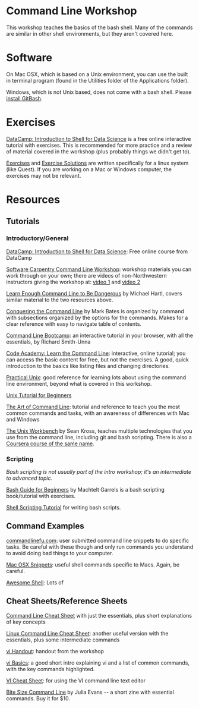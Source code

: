 # Command Line Workshop

This workshop teaches the basics of the bash shell.  Many of the commands are similar in other shell environments, but they aren't covered here.

# Software

On Mac OSX, which is based on a Unix environment, you can use the built in terminal program (found in the Utilities folder of the Applications folder).

Windows, which is not Unix based, does not come with a bash shell.  Please [install GitBash](https://workshops.rcs.northwestern.edu/install/bash/).

# Exercises

[DataCamp: Introduction to Shell for Data Science](https://www.datacamp.com/courses/introduction-to-shell-for-data-science) is a free online interactive tutorial with exercises.  This is recommended for more practice and a review of material covered in the workshop (plus probably things we didn't get to).

[Exercises](/command_line_exercises.md) and [Exercise Solutions](/command_line_exercises_with_answers.md) are written specifically for a linux system (like Quest).  If you are working on a Mac or Windows computer, the exercises may not be relevant.


# Resources

## Tutorials

### Introductory/General

[DataCamp: Introduction to Shell for Data Science](https://www.datacamp.com/courses/introduction-to-shell-for-data-science): Free online course from DataCamp

[Software Carpentry Command Line Workshop](http://swcarpentry.github.io/shell-novice/): workshop materials you can work through on your own; there are videos of non-Northwestern instructors giving the workshop at: [video 1](https://www.youtube.com/watch?v=hAHJ0xGKMBk) and [video 2](https://www.youtube.com/playlist?list=PLkBeePYo-_VCXtMNGDboOL66V-P2-jAoM)

[Learn Enough Command Line to Be Dangerous](https://www.learnenough.com/command-line-tutorial) by Michael Hartl, covers similar material to the two resources above.

[Conquering the Command Line](http://conqueringthecommandline.com/book) by Mark Bates is organized by command with subsections organized by the options for the commands.  Makes for a clear reference with easy to navigate table of contents.

[Command Line Bootcamp](http://rik.smith-unna.com/command_line_bootcamp): an interactive tutorial in your browser, with all the essentials, by Richard Smith-Unna

[Code Academy: Learn the Command Line](https://www.codecademy.com/learn/learn-the-command-line): interactive, online tutorial; you can access the basic content for free, but not the exercises.  A good, quick introduction to the basics like listing files and changing directories.

[Practical Unix](http://openclassroom.stanford.edu/MainFolder/CoursePage.php?course=PracticalUnix): good reference for learning lots about using the command line environment, beyond what is covered in this workshop.

[Unix Tutorial for Beginners](http://www.ee.surrey.ac.uk/Teaching/Unix/)

[The Art of Command Line](https://github.com/jlevy/the-art-of-command-line): tutorial and reference to teach you the most common commands and tasks, with an awareness of differences with Mac and Windows

[The Unix Workbench](http://seankross.com/the-unix-workbench/) by Sean Kross, teaches multiple technologies that you use from the command line, including git and bash scripting.  There is also a [Coursera course of the same name](https://www.coursera.org/learn/unix).


### Scripting 

*Bash scripting is not usually part of the intro workshop; it's an intermediate to advanced topic.*

[Bash Guide for Beginners](http://tldp.org/LDP/Bash-Beginners-Guide/html/) by Machtelt Garrels is a bash scripting book/tutorial with exercises.

[Shell Scripting Tutorial](https://www.shellscript.sh/index.html) for writing bash scripts.

## Command Examples 

[commandlinefu.com](https://www.commandlinefu.com): user submitted command line snippets to do specific tasks.  Be careful with these though and only run commands you understand to avoid doing bad things to your computer.

[Mac OSX Snippets](https://github.com/herrbischoff/awesome-macos-command-line): useful shell commands specific to Macs.  Again, be careful.

[Awesome Shell](https://github.com/alebcay/awesome-shell): Lots of 



## Cheat Sheets/Reference Sheets

[Command Line Cheat Sheet](https://www.git-tower.com/blog/command-line-cheat-sheet/) with just the essentials, plus short explanations of key concepts

[Linux Command Line Cheat Sheet](https://www.cheatography.com/davechild/cheat-sheets/linux-command-line/): another useful version with the essentials, plus some intermediate commands

[vi Handout](https://nuitrcs.github.io/commandlineworkshop/vibasics.pdf): handout from the workshop

[vi Basics](https://www.cs.colostate.edu/helpdocs/vi.html): a good short intro explaining vi and a list of common commands, with the key commands highlighted.

[VI Cheat Sheet](https://www.gosquared.com/resources/vi-cheat-sheet/): for using the VI command line text editor

[Bite Size Command Line](https://jvns.ca/blog/2018/08/05/new-zine--bite-size-command-line/) by Julia Evans -- a short zine with essential commands.  Buy it for $10.
